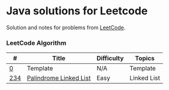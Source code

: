 # Java solutions for Leetcode
Solution and notes for problems from [LeetCode](https://leetcode.com/).

### LeetCode Algorithm

| #        | Title                                                                           | Difficulty | Topics      |
|----------|---------------------------------------------------------------------------------|------------|-------------|
| [0](./0) | Template                                                                        | N/A        | Template    |
| [234]()  | [Palindrome Linked List](https://leetcode.com/problems/palindrome-linked-list/) | Easy       | Linked List |
